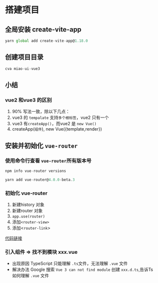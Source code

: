 # 搭建项目
## 全局安装 create-vite-app
```js
yarn global add create-vite-app@1.18.0 
```
## 创建项目目录
```js
cva miao-ui-vue3
```
## 小结
### vue2 和vue3 的区别
1. 90% 写法一致，除以下几点：
2. vue3 的 `tempalate` 支持`多个根标签`，vue2 只有一个
3. vue3 有`createApp()`，而vue2 是 `new Vue()`
4. createApp(`组件`), new Vue({template,render})  

## 安装并初始化 `vue-router`
### 使用命令行查看 `vue-router`所有版本号
```js
npm info vue-router versions
```
```js
yarn add vue-router@4.0.0-beta.3
```
### 初始化 vue-router
1. 新建history 对象
2. 新建router 对象
3. `app.use(router)`
4. 添加`<router-view>`
5. 添加<`router-link`>
   
[代码链接](https://github.com/sherryYYX/miao-ui-vue3/commit/32a89e80665da15a3943e70a7becb6765b5a135a)


### 引入组件 => 找不到模块 xxx.vue
* 出现原因
  TypeScript 只能理解 `.ts`文件，无法理解 `.vue` 文件
* 解决办法
  Google 搜索 `Vue 3 can not find module`
  创建 `xxx.d.ts`,告诉Ts 如何理解 `.vue` 文件